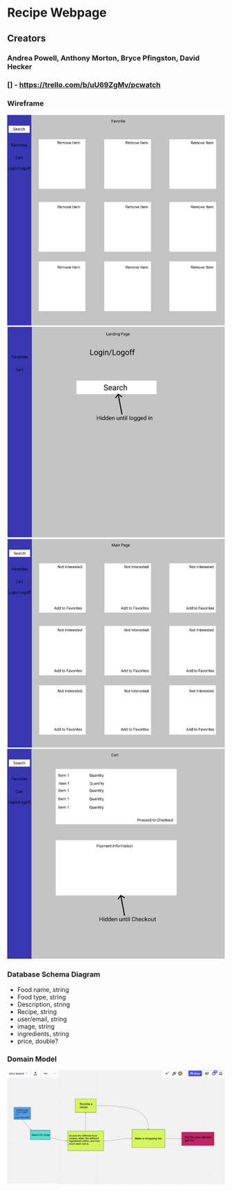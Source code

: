 # Recipe Webpage

## Creators

### Andrea Powell, Anthony Morton, Bryce Pfingston, David Hecker

### [] - https://trello.com/b/uU69ZgMv/pcwatch

### 

### Wireframe
![favorites](src/images/favorites.jpeg)
![landing-page](src/images/landing-page.jpeg)
![main-page](src/images/main-page.jpeg)
![shopping-list](src/images/shopping-list.jpeg)

### Database Schema Diagram
- Food name, string
- Food type, string
- Description, string
- Recipe, string
- user/email, string
- image, string
- ingredients, string
- price, double?

### Domain Model
![Domain-Model](src/images/domainmodel.png)